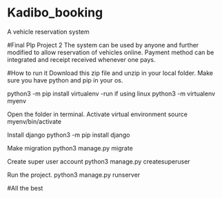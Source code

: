 # Kadibo_booking
A vehicle reservation system

#Final Plp Project 2
The system can be used by anyone and further modified to allow reservation of vehicles online. Payment method can be integrated and receipt received whenever one pays.

#How to run it
Download this zip file and unzip in your local folder.
Make sure you have python and pip in your os.

python3 -m pip install virtualenv -run if using linux
python3 -m virtualenv myenv


Open the folder in terminal.
Activate virtual environment 
source myenv/bin/activate

Install django
python3 -m pip install django

Make migration
python3 manage.py migrate

Create super user account
python3 manage.py createsuperuser


Run the project.
python3 manage.py runserver

#All the best
